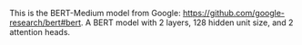 This is the BERT-Medium model from Google: https://github.com/google-research/bert#bert. A BERT model with 2 layers, 128 hidden unit size, and 2 attention heads.